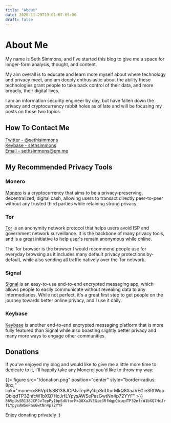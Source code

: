 ```yaml
---
title: "About"
date: 2020-11-29T19:01:07-05:00
draft: false
---
```


# About Me  

My name is Seth Simmons, and I've started this blog to give me a space for longer-form analysis, thought, and content.

My aim overall is to educate and learn more myself about where technology and privacy meet, and am deeply enthusiastic 
about the ability these technologies grant people to take back control of their data, and more broadly, their digital 
lives.

I am an information security engineer by day, but have fallen down the privacy and cryptocurrency rabbit holes as of 
late and will be focusing my posts on those two topics.

## How To Contact Me  

[Twitter - @sethisimmons](https://twitter.com/sethisimmons)  
[Keybase - sethsimmons](https://keybase.io/sethsimmons)  
[Email - sethsimmons@pm.me](mailto:sethsimmons@pm.me)  

## My Recommended Privacy Tools

### Monero  

[Monero](https://www.getmonero.org/) is a cryptocurrency that aims to be a privacy-preserving, decentralized, digital cash,
 allowing users to transact directly peer-to-peer without any trusted third parties while retaining strong privacy.
 
### Tor  

[Tor](https://www.torproject.org/) is an anonymity network protocol that helps users avoid ISP and government network 
surveillance. It is the backbone of many privacy tools, and is a great initiative to help user's remain anonymous while 
online. 

The Tor browser is the browser I would recommend people use for everyday browsing as it includes many default privacy protections by-default, while also sending all traffic natively over the Tor network.

### Signal  

[Signal](https://www.signal.org/) is an easy-to-use end-to-end encrypted messaging app, which allows people to easily 
communicate without revealing data to any intermediaries. While not perfect, it's a great first step to get people on 
the journey towards better online privacy, and I use it daily.

### Keybase  

[Keybase](https://keybase.io/) is another end-to-end encrypted messaging platform that is more fully featured than 
Signal while also boasting slightly better privacy and many more ways to engage other communities.

## Donations

If you've enjoyed my blog and would like to give me a little more time to dedicate to it, I'll happily take any Moneroj you'd like to throw my way:

{{< figure src="/donation.png" position="center" style="border-radius: 8px;" link="monero:86VpUsSB138JCPJvTepPy1bpSdUtorMkQ8XaJVEGie3RfWqpQbiqdTP32nfcW1bXQ7HcJrfLYpysAWSePasGwtNn4p72YYF" >}}
`86VpUsSB138JCPJvTepPy1bpSdUtorMkQ8XaJVEGie3RfWqpQbiqdTP32nfcW1bXQ7HcJrfLYpysAWSePasGwtNn4p72YYF`

Enjoy donating privately ;)